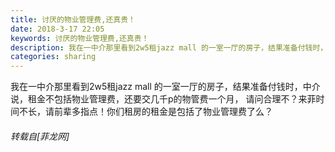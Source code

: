 ```yaml
---
title: 讨厌的物业管理费,还真贵！
date: 2018-3-17 22:05
keywords: 讨厌的物业管理费,还真贵！
description: 我在一中介那里看到2w5租jazz mall 的一室一厅的房子，结果准备付钱时，中介说，租金不包括物业管理费，还要交几千p的物管费一个月， 请问合理不？来菲时间不长，请前辈多指点！你们租房的租金是包括了物业管理费了么？
categories: sharing
---
```

<td class="t_f" id="postmessage_1193486">

我在一中介那里看到2w5租jazz mall 的一室一厅的房子，结果准备付钱时，中介说，租金不包括物业管理费，还要交几千p的物管费一个月， 请问合理不？来菲时间不长，请前辈多指点！你们租房的租金是包括了物业管理费了么？</td>
###### 转载自[菲龙网]
